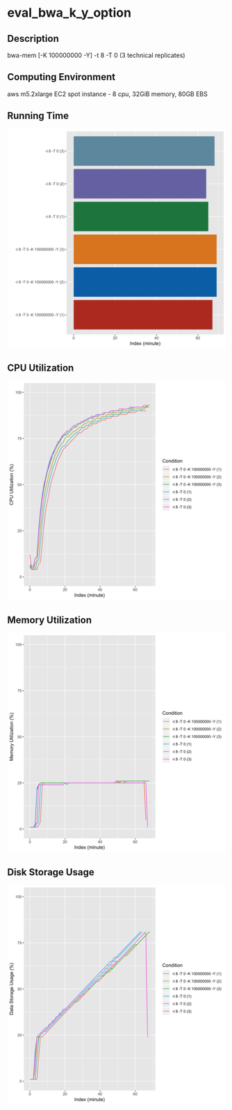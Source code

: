 # eval_bwa_k_y_option

## Description
bwa-mem [-K 100000000 -Y] -t 8 -T 0 (3 technical replicates)

## Computing Environment
aws m5.2xlarge EC2 spot instance - 8 cpu, 32GiB memory, 80GB EBS

## Running Time
![Running Time](output/running_time.png)

## CPU Utilization
![CPU Utilization](output/cpu_utilization.png)

## Memory Utilization
![Memory Utilization](output/memory_utilization.png)

## Disk Storage Usage
![Disk Storage Usage](output/disk_storage_usage.png)
